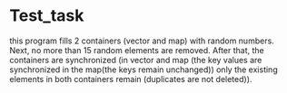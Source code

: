 # Test_task
this program fills 2 containers (vector and map) with random numbers. Next, no more than 15 random elements are removed. After that, the containers are synchronized (in vector and map (the key values are synchronized in the map(the keys remain unchanged)) only the existing elements in both containers remain (duplicates are not deleted)).
